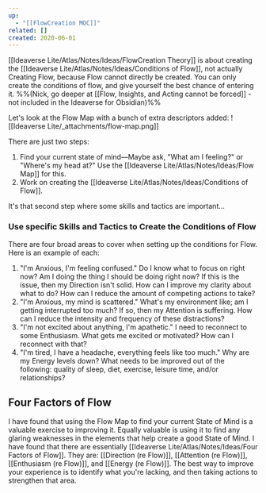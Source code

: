 ```yaml
---
up:
  - "[[FlowCreation MOC]]"
related: []
created: 2020-06-01
---
```


[[Ideaverse Lite/Atlas/Notes/Ideas/FlowCreation Theory]] is about creating the [[Ideaverse Lite/Atlas/Notes/Ideas/Conditions of Flow]], not actually Creating Flow, because Flow cannot directly be created. You can only create the conditions of flow, and give yourself the best chance of entering it. %%(Nick, go deeper at [[Flow, Insights, and Acting cannot be forced]] - not included in the Ideaverse for Obsidian)%%

Let's look at the Flow Map with a bunch of extra descriptors added:
![[Ideaverse Lite/_attachments/flow-map.png]]

There are just two steps:
1. Find your current state of mind—Maybe ask, "What am I feeling?" or "Where's my head at?" Use the [[Ideaverse Lite/Atlas/Notes/Ideas/Flow Map]] for this.
2. Work on creating the [[Ideaverse Lite/Atlas/Notes/Ideas/Conditions of Flow]].

It's that second step where some skills and tactics are important...

### Use specific Skills and Tactics to Create the Conditions of Flow
There are four broad areas to cover when setting up the conditions for Flow. Here is an example of each:

1. "I'm Anxious, I'm feeling confused." Do I know what to focus on right now? Am I doing the thing I should be doing right now? If this is the issue, then my Direction isn't solid. How can I improve my clarity about what to do? How can I reduce the amount of competing actions to take?
2. "I'm Anxious, my mind is scattered." What's my environment like; am I getting interrupted too much? If so, then my Attention is suffering. How can I reduce the intensity and frequency of these distractions?
3. "I'm not excited about anything, I'm apathetic." I need to reconnect to some Enthusiasm. What gets me excited or motivated? How can I reconnect with that?
4. "I'm tired, I have a headache, everything feels like too much." Why are my Energy levels down? What needs to be improved out of the following: quality of sleep, diet, exercise, leisure time, and/or relationships?

## Four Factors of Flow

I have found that using the Flow Map to find your current State of Mind is a valuable exercise to improving it. Equally valuable is using it to find any glaring weaknesses in the elements that help create a good State of Mind. I have found that there are essentially [[Ideaverse Lite/Atlas/Notes/Ideas/Four Factors of Flow]]. They are: [[Direction (re Flow)]], [[Attention (re Flow)]], [[Enthusiasm (re Flow)]], and [[Energy (re Flow)]]. The best way to improve your experience is to identify what you're lacking, and then taking actions to strengthen that area.